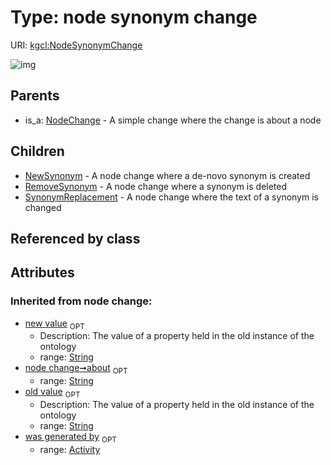 
# Type: node synonym change




URI: [kgcl:NodeSynonymChange](http://w3id.org/kgclNodeSynonymChange)


![img](http://yuml.me/diagram/nofunky;dir:TB/class/[SynonymReplacement],[RemoveSynonym],[NodeSynonymChange&#124;about(i):string%20%3F;old_value(i):string%20%3F;new_value(i):string%20%3F]^-[SynonymReplacement],[NodeSynonymChange]^-[RemoveSynonym],[NodeSynonymChange]^-[NewSynonym],[NodeChange]^-[NodeSynonymChange],[NodeChange],[NewSynonym],[Activity])

## Parents

 *  is_a: [NodeChange](NodeChange.md) - A simple change where the change is about a node

## Children

 * [NewSynonym](NewSynonym.md) - A node change where a de-novo synonym is created
 * [RemoveSynonym](RemoveSynonym.md) - A node change where a synonym is deleted
 * [SynonymReplacement](SynonymReplacement.md) - A node change where the text of a synonym is changed

## Referenced by class


## Attributes


### Inherited from node change:

 * [new value](new_value.md)  <sub>OPT</sub>
    * Description: The value of a property held in the old instance of the ontology
    * range: [String](types/String.md)
 * [node change➞about](node_change_about.md)  <sub>OPT</sub>
    * range: [String](types/String.md)
 * [old value](old_value.md)  <sub>OPT</sub>
    * Description: The value of a property held in the old instance of the ontology
    * range: [String](types/String.md)
 * [was generated by](was_generated_by.md)  <sub>OPT</sub>
    * range: [Activity](Activity.md)
